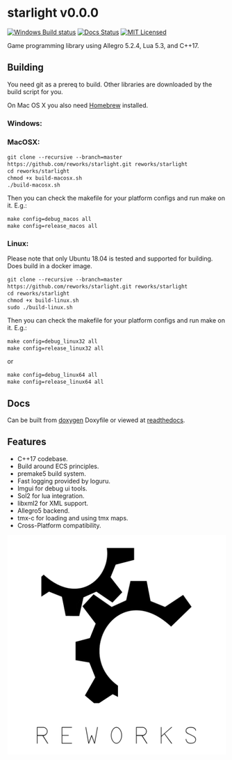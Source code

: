 # starlight v0.0.0

[![Windows Build status](https://ci.appveyor.com/api/projects/status/ac0ec6gtxl7776y5?svg=true)](https://ci.appveyor.com/project/reworks/starlight)
[![Docs Status](https://readthedocs.org/projects/starlight/badge/?version=latest)](https://starlight.readthedocs.io/en/latest/?badge=latest)
[![MIT Licensed](https://img.shields.io/badge/license-apache-blue.svg)](./LICENSE.md)

Game programming library using Allegro 5.2.4, Lua 5.3, and C++17.

## Building
You need git as a prereq to build. Other libraries are downloaded by the build script for you.

On Mac OS X you also need [Homebrew](https://brew.sh/) installed.

### Windows:



### MacOSX:
```
git clone --recursive --branch=master https://github.com/reworks/starlight.git reworks/starlight
cd reworks/starlight
chmod +x build-macosx.sh
./build-macosx.sh
```

Then you can check the makefile for your platform configs and run make on it. E.g.:

```
make config=debug_macos all
make config=release_macos all
```


### Linux:
Please note that only Ubuntu 18.04 is tested and supported for building. Does build in a docker image.

```
git clone --recursive --branch=master https://github.com/reworks/starlight.git reworks/starlight
cd reworks/starlight
chmod +x build-linux.sh
sudo ./build-linux.sh
```

Then you can check the makefile for your platform configs and run make on it. E.g.:

```
make config=debug_linux32 all
make config=release_linux32 all
```

or

```
make config=debug_linux64 all
make config=release_linux64 all
```


## Docs
Can be built from [doxygen](https://github.com/reworks/starlight/tree/master/docs) Doxyfile or viewed at [readthedocs](https://starlight.readthedocs.io/en/latest/).


## Features
- C++17 codebase.
- Build around ECS principles.
- premake5 build system.
- Fast logging provided by loguru.
- Imgui for debug ui tools.
- Sol2 for lua integration.
- libxml2 for XML support.
- Allegro5 backend.
- tmx-c for loading and using tmx maps.
- Cross-Platform compatibility.

![starlight](logo.png?raw=true "starlight")